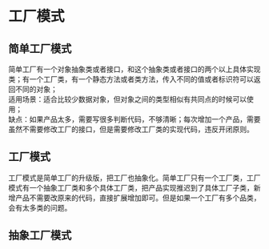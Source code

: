 
# 工厂模式
## 简单工厂模式
简单工厂有一个对象抽象类或者接口，和这个抽象类或者接口的两个以上具体实现类；有一个工厂类，有一个静态方法或者类方法，传入不同的值或者标识符可以返回不同的对象；</br>
适用场景：适合比较少数据对象，但对象之间的类型相似有共同点的时候可以使用；</br>
缺点：如果产品太多，需要写很多判断代码，不够清晰；每次增加一个产品，需要虽然不需要修改工厂的接口，但是需要修改工厂类的实现代码，违反开闭原则。

## 工厂模式
工厂模式是简单工厂的升级版，把工厂也抽象化。简单工厂只有一个工厂类，工厂模式有一个抽象工厂类和多个具体工厂类，把产品实现推迟到了具体工厂子类，新增产品不需要改原来的代码，直接扩展增加即可。但是如果一个工厂有多个品类，会有太多类的问题。

## 抽象工厂模式
